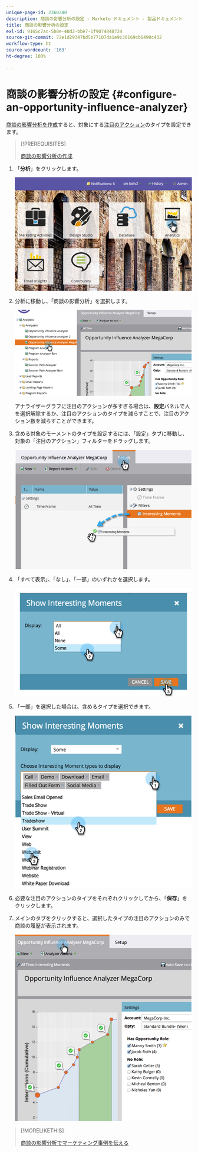 ```yaml
---
unique-page-id: 2360240
description: 商談の影響分析の設定 - Marketo ドキュメント - 製品ドキュメント
title: 商談の影響分析の設定
exl-id: 9165c7ac-5b8e-48d2-bbe7-1f9074848724
source-git-commit: 72e1d29347bd5b77107da1e9c30169cb6490c432
workflow-type: ht
source-wordcount: '163'
ht-degree: 100%

---
```


# 商談の影響分析の設定 {#configure-an-opportunity-influence-analyzer}

[商談の影響分析を作成](/help/marketo/product-docs/reporting/revenue-cycle-analytics/opportunity-influence-analyzer/create-an-opportunity-influence-analyzer.md)すると、対象にする[注目のアクション](/help/marketo/product-docs/marketo-sales-insight/msi-for-salesforce/features/tabs-in-the-msi-panel/interesting-moments/interesting-moments-overview.md)のタイプを設定できます。

>[!PREREQUISITES]
>
>[商談の影響分析の作成](/help/marketo/product-docs/reporting/revenue-cycle-analytics/opportunity-influence-analyzer/create-an-opportunity-influence-analyzer.md)

1. 「**分析**」をクリックします。

   ![](assets/login-to-analytics.png)

1. 分析に移動し、「商談の影響分析」を選択します。

   ![](assets/image2014-9-17-12-3a28-3a33.png)

   アナライザーグラフに注目のアクションが多すぎる場合は、**設定**&#x200B;パネルで人を選択解除するか、注目のアクションのタイプを減らすことで、注目のアクション数を減らすことができます。

1. 含める対象のモーメントのタイプを設定するには、「設定」タブに移動し、対象の「注目のアクション」フィルターをドラッグします。

   ![](assets/image2014-9-17-12-3a29-3a10.png)

1. 「すべて表示」、「なし」、「一部」のいずれかを選択します。

   ![](assets/image2014-9-17-12-3a29-3a18.png)

1. 「一部」を選択した場合は、含めるタイプを選択できます。

   ![](assets/image2014-9-17-12-3a29-3a39.png)

1. 必要な注目のアクションのタイプをそれぞれクリックしてから、「**保存**」をクリックします。

1. メインのタブをクリックすると、選択したタイプの注目のアクションのみで商談の履歴が表示されます。

   ![](assets/image2014-9-17-12-3a29-3a58.png)

>[!MORELIKETHIS]
>
>[商談の影響分析でマーケティング事例を伝える](/help/marketo/product-docs/reporting/revenue-cycle-analytics/opportunity-influence-analyzer/tell-the-marketing-story-with-an-opportunity-influence-analyzer.md)
